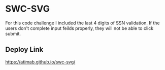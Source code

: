 # SWC-SVG
For this code challenge I included the last 4 digits of SSN validation. If the users don't complete input feilds properly, they will not be able to click submit.

## Deploy Link

https://atimab.github.io/swc-svg/
